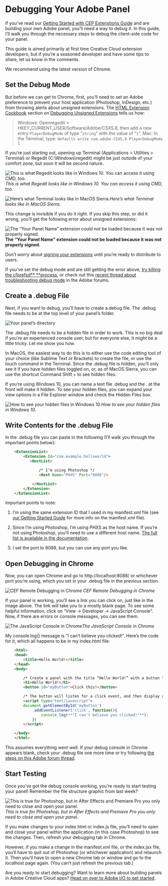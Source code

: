 
# Debugging Your Adobe Panel

If you've read our [Getting Started with CEP Extenstions Guide](https://github.com/Adobe-CEP/Getting-Started-guides/blob/master/readme.md) and are building your own Adobe panel, you’ll need a way to debug it. In this guide, I’ll walk you through the necessary steps to debug the client-side code for your panel.

This guide is aimed primarily at first time Creative Cloud extension developers, but if you’re a seasoned developer and have some tips to share, let us know in the comments.

We recommend using the latest version of Chrome.

## Set the Debug Mode

But before we can get to Chrome, first, you’ll need to set an Adobe preference to prevent your host application (Photoshop, InDesign, etc.) from throwing alerts about unsigned extensions. The [HTML Extension Cookbook](https://github.com/Adobe-CEP/CEP-Resources/blob/master/CEP_8.x/Documentation/CEP%208.0%20HTML%20Extension%20Cookbook.md) section on [Debugging Unsigned Extensions](https://github.com/Adobe-CEP/CEP-Resources/blob/master/CEP_8.x/Documentation/CEP%208.0%20HTML%20Extension%20Cookbook.md#debugging-unsigned-extensions) tells us how:
> Windows: Openregedit > HKEY_CURRENT_USER/Software/Adobe/CSXS.8, then add a new entry `PlayerDebugMode` of type “`string`” with the value of “`1`”.
> Mac: In the Terminal, type: `defaults write com.adobe.CSXS.8 PlayerDebugMode 1`

If you’re just starting out, opening up Terminal (Applications > Utilities > Terminal) or Regedit (C:\Windows\regedit) might be just outside of your comfort zone, but soon it will be second nature.

![This is what Regedit looks like in Windows 10. You can access it using CMD, too.](debugging_assets/RegistryEditor.png)*This is what Regedit looks like in Windows 10. You can access it using CMD, too.*

![Here’s what Terminal looks like in MacOS Sierra.](debugging_assets/Terminal.png)*Here’s what Terminal looks like in MacOS Sierra.*

This change is invisible if you do it right. If you skip this step, or did it wrong, you’ll get the following error about unsigned extensions:

![*The “Your Panel Name” extension could not be loaded because it was not properly signed.*](debugging_assets/UnsignedError.png)**The “Your Panel Name” extension could not be loaded because it was not properly signed.**

Don’t worry about [signing your extensions](https://github.com/Adobe-CEP/CEP-Resources/blob/master/CEP_8.x/Documentation/CEP%208.0%20HTML%20Extension%20Cookbook.md#signing-extensions) until you’re ready to distribute to users.

If you’ve set the debug mode and are still getting the error above, [try killing the cfprefsd** **process](https://github.com/Adobe-CEP/CEP-Resources/blob/master/CEP_8.x/Documentation/CEP%208.0%20HTML%20Extension%20Cookbook.md#special-notes-for-mac-109-and-higher), or check out this [recent thread about troubleshooting debug mode](https://forums.adobe.com/thread/2444749) in the Adobe forums.

## Create a .debug File

Next, if you want to debug, you’ll have to create a.debug file. The .debug file needs to be at the top level of your panel’s folder.

![Your panel’s directory](debugging_assets/yourpaneltree.png)

The .debug file needs to be a hidden file in order to work. This is no big deal if you’re an experienced console user, but for everyone else, it might be a little tricky. Let me show you how.

In MacOS, the easiest way to do this is to either use the code editing tool of your choice (like Sublime Text or Brackets) to create the file, or use the touch command in the Terminal. Since the .debug file is hidden, you’ll only see it if you have hidden files toggled on, or, as of MacOS Sierra, you can use the shortcut Command Shift + to see hidden files.

If you’re using Windows 10, you can name a text file .debug and the . at the front will make it hidden. To see your hidden files, you can expand your view options in a File Explorer window and check the Hidden Files box.

![How to see your hidden files in Windows 10.](debugging_assets/HiddenItems.png)*How to see your hidden files in Windows 10.*

## Write Contents for the .debug File

In the .debug file you can paste in the following (I’ll walk you through the important points below):

```html
    <ExtensionList>
        <Extension Id="com.example.helloworld">
           <HostList>

               /* I’m using Photoshop */
               <Host Name="PHXS" Port="8088"/>

            </HostList>
        </Extension>
    </ExtensionList>    
```

Important points to note:

1. I’m using the same extension ID that I used in my manifest.xml file (see [our Getting Started Guide](https://github.com/Adobe-CEP/Getting-Started-guides/blob/master/readme.md) for more info on the manifest.xml file).

1. Since I’m using Photoshop, I’m using PHXS as the host name. If you’re not using Photoshop, you’ll need to use a different host name. [The full list is available in the documentation](https://github.com/Adobe-CEP/CEP-Resources/blob/master/CEP_8.x/Documentation/CEP%208.0%20HTML%20Extension%20Cookbook.md).

1. I set the port to 8088, but you can use any port you like.

## Open Debugging in Chrome

Now, you can open Chrome and go to http://localhost:8088/ or whichever port you’re using, which you set in your .debug file in the previous section.

![CEF Remote Debugging in Chrome](debugging_assets/CEFdebugger.png)
*CEF Remote Debugging in Chrome*

If your panel is working, you’ll see a link you can click on, just like in the image above. The link will take you to a mostly blank page. To see some helpful information, click on “View → Developer → JavaScript Console”. Now, if there are errors or console messages, you can see them.

![The JavaScript Console in Chrome](debugging_assets/DeveloperTools.png)*The JavaScript Console in Chrome*

My console.log() message is “I can’t believe you clicked!”. Here’s the code for it, which all happens to be in my index.html file:

```html
    <html>
    <head>
        <title>Hello World!</title>
    </head>
    <body> 

        /* Create a panel with the title “Hello World!” with a button labeled “Click this!” */
        <h1>Hello World!</h1>
        <button id="myButton">Click this!</button>

        /* The button will listen for a click event, and then display a message in the console. */
        <script type="text/javascript">
        document.getElementById('myButton')
            .addEventListener('click', function(){
                console.log(**"I can't believe you clicked!"**);
            })
        </script>

    </body>
    </html>
```

This assumes everything went well. If your debug console in Chrome appears blank, check your .debug file one more time or try following [the steps on this Adobe forum thread](https://forums.adobe.com/thread/2426224).

## Start Testing

Once you’ve got the debug console working, you’re ready to start testing your panel! Remember the file structure graphic from last week?

![This is true for Photoshop, but in After Effects and Premiere Pro you only need to close and open your panel.](debugging_assets/OpenAndClose.png)*This is true for Photoshop, but in After Effects and Premiere Pro you only need to close and open your panel.*

If you make changes to your index.html or index.js file, you’ll need to open and close your panel within the application (in this case Photoshop) to see the changes. Then, refresh your debugging tab in Chrome.

However, if you make a change in the manifest.xml file, or the index.jsx file, you’ll have to quit out of Photoshop (or whichever application) and relaunch it. Then you’ll have to open a new Chrome tab or window and go to the localhost page again. (You can’t just refresh the previous tab.)

Are you ready to start debugging? Want to learn more about building panels in Adobe Creative Cloud apps? [Head on over to Adobe I/O to get started](https://www.adobe.io/apis/creativecloud/cep.html).
